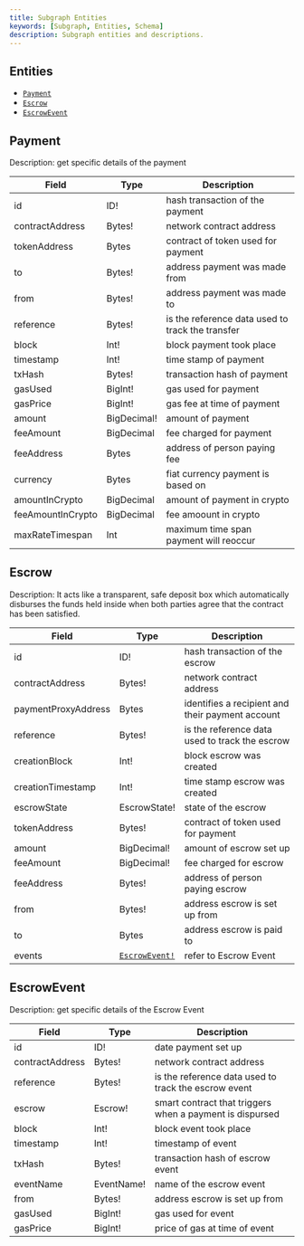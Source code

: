 ```yaml
---
title: Subgraph Entities
keywords: [Subgraph, Entities, Schema]
description: Subgraph entities and descriptions.
---
```


## Entities

- [`Payment`](#payment)
- [`Escrow`](#escrow)
- [`EscrowEvent`](#escrowevent)

## Payment

Description: get specific details of the payment

| Field             | Type        | Description                                      |
| ----------------- | ----------- | ------------------------------------------------ |
| id                | ID!         | hash transaction of the payment                  |
| contractAddress   | Bytes!      | network contract address                         |
| tokenAddress      | Bytes       | contract of token used for payment               |
| to                | Bytes!      | address payment was made from                    |
| from              | Bytes!      | address payment was made to                      |
| reference         | Bytes!      | is the reference data used to track the transfer |
| block             | Int!        | block payment took place                         |
| timestamp         | Int!        | time stamp of payment                            |
| txHash            | Bytes!      | transaction hash of payment                      |
| gasUsed           | BigInt!     | gas used for payment                             |
| gasPrice          | BigInt!     | gas fee at time of payment                       |
| amount            | BigDecimal! | amount of payment                                |
| feeAmount         | BigDecimal  | fee charged for payment                          |
| feeAddress        | Bytes       | address of person paying fee                     |
| currency          | Bytes       | fiat currency payment is based on                |
| amountInCrypto    | BigDecimal  | amount of payment in crypto                      |
| feeAmountInCrypto | BigDecimal  | fee amoount in crypto                            |
| maxRateTimespan   | Int         | maximum time span payment will reoccur           |

## Escrow

Description: It acts like a transparent, safe deposit box which automatically disburses the funds held inside when both parties agree that the contract has been satisfied.

| Field               | Type                           | Description                                      |
| ------------------- | ------------------------------ | ------------------------------------------------ |
| id                  | ID!                            | hash transaction of the escrow                   |
| contractAddress     | Bytes!                         | network contract address                         |
| paymentProxyAddress | Bytes                          | identifies a recipient and their payment account |
| reference           | Bytes!                         | is the reference data used to track the escrow   |
| creationBlock       | Int!                           | block escrow was created                         |
| creationTimestamp   | Int!                           | time stamp escrow was created                    |
| escrowState         | EscrowState!                   | state of the escrow                              |
| tokenAddress        | Bytes!                         | contract of token used for payment               |
| amount              | BigDecimal!                    | amount of escrow set up                          |
| feeAmount           | BigDecimal!                    | fee charged for escrow                           |
| feeAddress          | Bytes!                         | address of person paying escrow                  |
| from                | Bytes!                         | address escrow is set up from                    |
| to                  | Bytes                          | address escrow is paid to                        |
| events              | [`EscrowEvent!`](#escrowevent) | refer to Escrow Event                            |

## EscrowEvent

Description: get specific details of the Escrow Event

| Field           | Type       | Description                                              |
| --------------- | ---------- | -------------------------------------------------------- |
| id              | ID!        | date payment set up                                      |
| contractAddress | Bytes!     | network contract address                                 |
| reference       | Bytes!     | is the reference data used to track the escrow event     |
| escrow          | Escrow!    | smart contract that triggers when a payment is dispursed |
| block           | Int!       | block event took place                                   |
| timestamp       | Int!       | timestamp of event                                       |
| txHash          | Bytes!     | transaction hash of escrow event                         |
| eventName       | EventName! | name of the escrow event                                 |
| from            | Bytes!     | address escrow is set up from                            |
| gasUsed         | BigInt!    | gas used for event                                       |
| gasPrice        | BigInt!    | price of gas at time of event                            |

